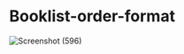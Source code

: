 # Booklist-order-format

![Screenshot (596)](https://user-images.githubusercontent.com/97075043/210951328-094c8083-e65a-40b0-ac30-b375469fe310.png)
